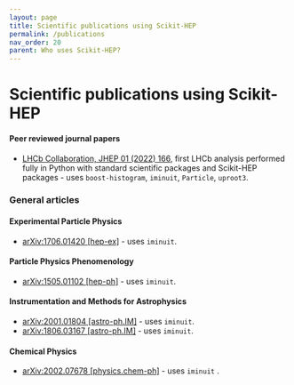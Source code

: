 ```yaml
---
layout: page
title: Scientific publications using Scikit-HEP
permalink: /publications
nav_order: 20
parent: Who uses Scikit-HEP?
---
```



# Scientific publications using Scikit-HEP

#### Peer reviewed journal papers

- [LHCb Collaboration, JHEP 01 (2022) 166](https://link.springer.com/article/10.1007/JHEP01(2022)166), first LHCb analysis performed fully in Python with standard scientific packages and Scikit-HEP packages - uses `boost-histogram`, `iminuit`, `Particle`, `uproot3`.

### General articles

#### Experimental Particle Physics

- [arXiv:1706.01420 [hep-ex]](https://arxiv.org/abs/1706.01420) - uses `iminuit`.

#### Particle Physics Phenomenology

- [arXiv:1505.01102 [hep-ph]](https://arxiv.org/abs/1505.01102) - uses `iminuit`.

#### Instrumentation and Methods for Astrophysics

- [arXiv:2001.01804 [astro-ph.IM]](https://arxiv.org/abs/2001.01804) - uses `iminuit`.
- [arXiv:1806.03167 [astro-ph.IM]](https://arxiv.org/abs/1806.03167) - uses `iminuit`.

#### Chemical Physics

- [arXiv:2002.07678 [physics.chem-ph]](https://arxiv.org/abs/2002.07678) - uses `iminuit` .
